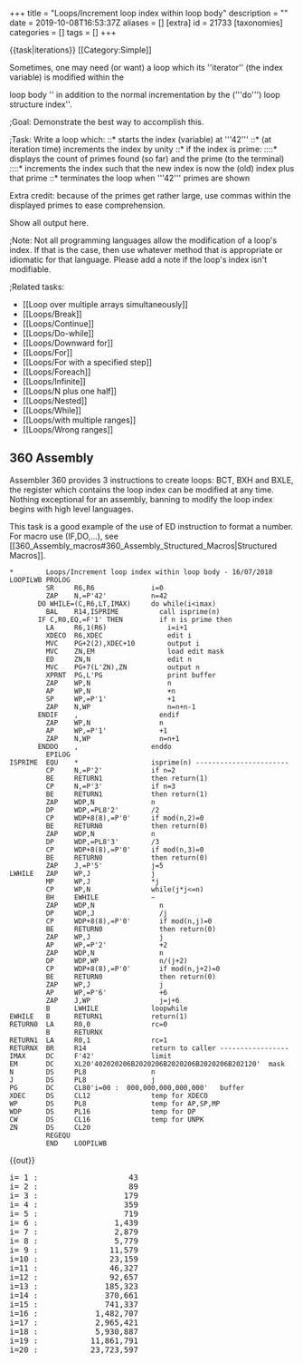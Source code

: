 +++
title = "Loops/Increment loop index within loop body"
description = ""
date = 2019-10-08T16:53:37Z
aliases = []
[extra]
id = 21733
[taxonomies]
categories = []
tags = []
+++

{{task|iterations}}
[[Category:Simple]]

Sometimes, one may need   (or want)   a loop which
its   ''iterator''   (the index
variable)   is modified within the 

loop body   '' in addition to the normal incrementation by the   ('''do''')   loop structure index''.


;Goal:
Demonstrate the best way to accomplish this.


<!-- ··· with a nod to Douglas Adams  (42 being the ultimate answer to THE question). !-->

;Task:
Write a loop which:
::*   starts the index (variable) at   '''42'''
::*   (at iteration time)   increments the index by unity
::*   if the index is prime:
::::*   displays the count of primes found (so far) and the prime   (to the terminal)
::::*   increments the index such that the new index is now the (old) index plus that prime
::*   terminates the loop when   '''42'''   primes are shown


Extra credit:   because of the primes get rather large, use commas
within the displayed primes to ease comprehension.


Show all output here.


;Note:
Not all programming languages allow the modification of a
loop's index.   If that is the case, then use whatever method that
is appropriate or idiomatic for that language.   Please add a note
if the loop's index isn't modifiable.


;Related tasks:
*   [[Loop over multiple arrays simultaneously]]
*   [[Loops/Break]]
*   [[Loops/Continue]]
*   [[Loops/Do-while]]
*   [[Loops/Downward for]]
*   [[Loops/For]]
*   [[Loops/For with a specified step]]
*   [[Loops/Foreach]]
*   [[Loops/Infinite]]
*   [[Loops/N plus one half]]
*   [[Loops/Nested]]
*   [[Loops/While]]
*   [[Loops/with multiple ranges]]
*   [[Loops/Wrong ranges]]





## 360 Assembly

Assembler 360 provides 3 instructions to create loops: BCT, BXH and BXLE, the register which contains the loop index can be modified at any time. Nothing exceptional for an assembly, banning to modify the loop index begins with high level languages.

This task is a good example of the use of ED instruction to format a number. 
For macro use (IF,DO,...), see [[360_Assembly_macros#360_Assembly_Structured_Macros|Structured Macros]].

```360asm
*        Loops/Increment loop index within loop body - 16/07/2018
LOOPILWB PROLOG
         SR     R6,R6              i=0
         ZAP    N,=P'42'           n=42
       DO WHILE=(C,R6,LT,IMAX)     do while(i<imax)
         BAL    R14,ISPRIME          call isprime(n)
       IF C,R0,EQ,=F'1' THEN         if n is prime then
         LA     R6,1(R6)               i=i+1
         XDECO  R6,XDEC                edit i
         MVC    PG+2(2),XDEC+10        output i
         MVC    ZN,EM                  load edit mask
         ED     ZN,N                   edit n
         MVC    PG+7(L'ZN),ZN          output n
         XPRNT  PG,L'PG                print buffer
         ZAP    WP,N                   n
         AP     WP,N                   +n
         SP     WP,=P'1'               +1
         ZAP    N,WP                   n=n+n-1
       ENDIF    ,                    endif                  
         ZAP    WP,N                 n
         AP     WP,=P'1'             +1
         ZAP    N,WP                 n=n+1
       ENDDO    ,                  enddo
         EPILOG
ISPRIME  EQU    *                  isprime(n) -----------------------
         CP     N,=P'2'            if n=2
         BE     RETURN1            then return(1)
         CP     N,=P'3'            if n=3
         BE     RETURN1            then return(1)
         ZAP    WDP,N              n
         DP     WDP,=PL8'2'        /2
         CP     WDP+8(8),=P'0'     if mod(n,2)=0
         BE     RETURN0            then return(0)
         ZAP    WDP,N              n
         DP     WDP,=PL8'3'        /3
         CP     WDP+8(8),=P'0'     if mod(n,3)=0
         BE     RETURN0            then return(0)
         ZAP    J,=P'5'            j=5
LWHILE   ZAP    WP,J               j
         MP     WP,J               *j
         CP     WP,N               while(j*j<=n)
         BH     EWHILE             ~
         ZAP    WDP,N                n
         DP     WDP,J                /j
         CP     WDP+8(8),=P'0'       if mod(n,j)=0
         BE     RETURN0              then return(0)
         ZAP    WP,J                 j
         AP     WP,=P'2'             +2
         ZAP    WDP,N                n
         DP     WDP,WP               n/(j+2)
         CP     WDP+8(8),=P'0'       if mod(n,j+2)=0
         BE     RETURN0              then return(0)
         ZAP    WP,J                 j
         AP     WP,=P'6'             +6
         ZAP    J,WP                 j=j+6
         B      LWHILE             loopwhile
EWHILE   B      RETURN1            return(1)
RETURN0  LA     R0,0               rc=0
         B      RETURNX
RETURN1  LA     R0,1               rc=1
RETURNX  BR     R14                return to caller -----------------
IMAX     DC     F'42'              limit
EM       DC     XL20'402020206B2020206B2020206B2020206B202120'  mask
N        DS     PL8                n
J        DS     PL8                j
PG       DC     CL80'i=00 :  000,000,000,000,000'   buffer
XDEC     DS     CL12               temp for XDECO
WP       DS     PL8                temp for AP,SP,MP
WDP      DS     PL16               temp for DP
CW       DS     CL16               temp for UNPK
ZN       DS     CL20
         REGEQU
         END    LOOPILWB
```

{{out}}
<pre style="height:40ex">
i= 1 :                   43
i= 2 :                   89
i= 3 :                  179
i= 4 :                  359
i= 5 :                  719
i= 6 :                1,439
i= 7 :                2,879
i= 8 :                5,779
i= 9 :               11,579
i=10 :               23,159
i=11 :               46,327
i=12 :               92,657
i=13 :              185,323
i=14 :              370,661
i=15 :              741,337
i=16 :            1,482,707
i=17 :            2,965,421
i=18 :            5,930,887
i=19 :           11,861,791
i=20 :           23,723,597
i=21 :           47,447,201
i=22 :           94,894,427
i=23 :          189,788,857
i=24 :          379,577,741
i=25 :          759,155,483
i=26 :        1,518,310,967
i=27 :        3,036,621,941
i=28 :        6,073,243,889
i=29 :       12,146,487,779
i=30 :       24,292,975,649
i=31 :       48,585,951,311
i=32 :       97,171,902,629
i=33 :      194,343,805,267
i=34 :      388,687,610,539
i=35 :      777,375,221,081
i=36 :    1,554,750,442,183
i=37 :    3,109,500,884,389
i=38 :    6,219,001,768,781
i=39 :   12,438,003,537,571
i=40 :   24,876,007,075,181
i=41 :   49,752,014,150,467
i=42 :   99,504,028,301,131

```



## ALGOL 68

In Algol 68, the FOR loop counter cannot be modified in the loop. This uses a WHILE loop testing at the top but is otherwise largely a translation of the Kotlin entry.

```algol68
BEGIN
    # returns TRUE if n is prime, FALSE otherwise #
    PROC is prime = ( LONG INT n )BOOL:
         IF   n MOD 2 = 0 THEN n = 2
         ELIF n MOD 3 = 0 THEN n = 3
         ELSE
            LONG INT d := 5;
            BOOL result := TRUE;
            WHILE IF   d * d > n   THEN FALSE
                  ELIF n MOD d = 0 THEN result := FALSE
                  ELIF d +:= 2;
                       n MOD d = 0 THEN result := FALSE
                  ELSE d +:= 4; TRUE
                  FI
            DO SKIP OD;
            result
         FI # is prime # ;

    LONG INT i := 42;
    LONG INT n := 0;
    WHILE n < 42 DO
        IF is prime( i ) THEN
            n +:= 1;
            print( ( "n = "
                   , whole( n,  -2 )
                   , "  "
                   , whole( i, -19 )
                   , newline
                   )
                 );
            i +:= i - 1
        FI;
        i +:= 1
    OD
END
```

{{out}}

```txt

n =  1                   43
n =  2                   89
n =  3                  179
n =  4                  359
n =  5                  719
n =  6                 1439
n =  7                 2879
n =  8                 5779
n =  9                11579
n = 10                23159
n = 11                46327
n = 12                92657
n = 13               185323
n = 14               370661
n = 15               741337
n = 16              1482707
n = 17              2965421
n = 18              5930887
n = 19             11861791
n = 20             23723597
n = 21             47447201
n = 22             94894427
n = 23            189788857
n = 24            379577741
n = 25            759155483
n = 26           1518310967
n = 27           3036621941
n = 28           6073243889
n = 29          12146487779
n = 30          24292975649
n = 31          48585951311
n = 32          97171902629
n = 33         194343805267
n = 34         388687610539
n = 35         777375221081
n = 36        1554750442183
n = 37        3109500884389
n = 38        6219001768781
n = 39       12438003537571
n = 40       24876007075181
n = 41       49752014150467
n = 42       99504028301131

```



## ARM Assembly

{{works with|as|Raspberry Pi}}

```ARM Assembly

/* ARM assembly Raspberry PI  */
/*  program loopinc96.s   */
 
/************************************/
/* Constantes                       */
/************************************/
.equ STDOUT, 1     @ Linux output console
.equ EXIT,   1     @ Linux syscall
.equ WRITE,  4     @ Linux syscall

/*********************************/
/* Initialized data              */
/*********************************/
.data
szMessMultOver:     .asciz "Multiplication 64 : Dépassement de capacité.\n"
sMessResult:        .ascii "Index  : "
sMessIndex:         .fill 11, 1, ' '            @ size => 11
                    .ascii "Value  : "
sMessValeur:        .fill 21, 1, ' '            @ size => 21
szCarriageReturn:   .asciz "\n"

/*********************************/
/* UnInitialized data            */
/*********************************/
.bss  
/*********************************/
/*  code section                 */
/*********************************/
.text
.global main 
main:                                              @ entry of program 
    mov r7,#0                                      @ counter
    mov r5,#42                                     @ start index low bits
    mov r6,#0                                      @ start index high bits
1:                                                 @ begin loop
    mov r0,r5
    mov r1,r6
    bl isPrime                                     @ prime ?
    bcs 100f                                       @ error overflow ?
    cmp r0,#1                                      @ is prime ?
    beq 2f                                         @ yes
    adds r5,#1                                     @ no -> increment index
    addcs r6,#1
    b 1b                                           @ and loop
2:                                                 @ display index and prime
    add r7,#1                                      @ increment counter
    mov r0,r7
    ldr r1,iAdrsMessIndex                          @ conversion index
    bl conversion10
    mov r0,r5
    mov r1,r6                                      @ conversion value
    ldr r2,iAdrsMessValeur
    bl conversionRegDoubleU                        @ conversion double -> ascii
    ldr r0,iAdrsMessResult
    bl affichageMess  
    
    adds r5,r5
    add r6,r6
    addcs r6,#1
    cmp r7,#42                                     @ end ?
    blt 1b                                         @ no loop

100:                                               @ standard end of the program 
    mov r0, #0                                     @ return code
    mov r7, #EXIT                                  @ request to exit program
    svc #0                                         @ perform the system call
 
iAdrsMessIndex:           .int sMessIndex
iAdrsMessValeur:          .int sMessValeur
iAdrszCarriageReturn:     .int szCarriageReturn
iAdrsMessResult:          .int sMessResult


/******************************************************************/
/*     display text with size calculation                         */ 
/******************************************************************/
/* r0 contains the address of the message */
affichageMess:
    push {r0,r1,r2,r7,lr}                          @ save  registres
    mov r2,#0                                      @ counter length 
1:                                                 @ loop length calculation 
    ldrb r1,[r0,r2]                                @ read octet start position + index 
    cmp r1,#0                                      @ if 0 its over 
    addne r2,r2,#1                                 @ else add 1 in the length 
    bne 1b                                         @ and loop 
                                                   @ so here r2 contains the length of the message 
    mov r1,r0                                      @ address message in r1 
    mov r0,#STDOUT                                 @ code to write to the standard output Linux 
    mov r7, #WRITE                                 @ code call system "write" 
    svc #0                                         @ call systeme 
    pop {r0,r1,r2,r7,lr}                           @ restaur des  2 registres */ 
    bx lr                                          @ return  
/******************************************************************/
/*     Converting a register to a decimal unsigned                */ 
/******************************************************************/
/* r0 contains value and r1 address area   */
/* r0 return size of result (no zero final in area) */
/* area size => 11 bytes          */
.equ LGZONECAL,   10
conversion10:
    push {r1-r4,lr}                                   @ save registers 
    mov r3,r1
    mov r2,#LGZONECAL
1:                                                    @ start loop
    bl divisionpar10U                                 @ unsigned  r0 <- dividende. quotient ->r0 reste -> r1
    add r1,#48                                        @ digit
    strb r1,[r3,r2]                                   @ store digit on area
    cmp r0,#0                                         @ stop if quotient = 0 
    subne r2,#1                                       @ else previous position
    bne 1b                                            @ and loop
                                                      @ and move digit from left of area
    mov r4,#0
2:
    ldrb r1,[r3,r2]
    strb r1,[r3,r4]
    add r2,#1
    add r4,#1
    cmp r2,#LGZONECAL
    ble 2b
                                                      @ and move spaces in end on area
    mov r0,r4                                         @ result length 
    mov r1,#' '                                       @ space
3:
    strb r1,[r3,r4]                                   @ store space in area
    add r4,#1                                         @ next position
    cmp r4,#LGZONECAL
    ble 3b                                            @ loop if r4 <= area size
 
100:
    pop {r1-r4,lr}                                    @ restaur registres 
    bx lr                                             @return
 
/***************************************************/
/*   division par 10   unsigned                    */
/***************************************************/
/* r0 dividende   */
/* r0 quotient   */	
/* r1 remainder  */
divisionpar10U:
    push {r2,r3,r4, lr}
    mov r4,r0                                          @ save value
    //mov r3,#0xCCCD                                   @ r3 <- magic_number lower  raspberry 3
    //movt r3,#0xCCCC                                  @ r3 <- magic_number higter raspberry 3
    ldr r3,iMagicNumber                                @ r3 <- magic_number    raspberry 1 2
    umull r1, r2, r3, r0                               @ r1<- Lower32Bits(r1*r0) r2<- Upper32Bits(r1*r0) 
    mov r0, r2, LSR #3                                 @ r2 <- r2 >> shift 3
    add r2,r0,r0, lsl #2                               @ r2 <- r0 * 5 
    sub r1,r4,r2, lsl #1                               @ r1 <- r4 - (r2 * 2)  = r4 - (r0 * 10)
    pop {r2,r3,r4,lr}
    bx lr                                              @ leave function 
iMagicNumber:  	.int 0xCCCCCCCD
/***************************************************/
/*   number is prime ?              */
/***************************************************/
/* r0 contains low bytes of double */
/* r1 contains high bytes of double */
/* r0 returns 1 if prime else 0  */
@2147483647
@4294967297
@131071
isPrime:
    push {r1-r5,lr}                      @ save registers
    mov r4,r0                            @ save double
    mov r5,r1  
    subs r2,r0,#1                        @ exposant n - 1
    sbcs r3,r1,#0

    mov r0,#2                            @ base  2
    mov r1,#0
    bl moduloPuR96                       @ compute modulo
    bcs 100f                             @ overflow error
    cmp r0,#1                            @ modulo <> 1 -> no prime
    bne 90f 

    mov r0,#3                            @ base 3
    mov r1,#0
    bl moduloPuR96
    bcs 100f                             @ overflow error
    cmp r0,#1
    bne 90f
 
    mov r0,#5                            @ base 5
    mov r1,#0
    bl moduloPuR96
    bcs 100f                             @ overflow error
    cmp r0,#1
    bne 90f

    mov r0,#7                            @ base 7
    mov r1,#0
    bl moduloPuR96
    bcs 100f                             @ overflow error
    cmp r0,#1
    bne 90f

    mov r0,#11                           @ base 11
    mov r1,#0
    bl moduloPuR96
    bcs 100f                             @ overflow error
    cmp r0,#1
    bne 90f

    mov r0,#13                           @ base 13
    mov r1,#0
    bl moduloPuR96
    bcs 100f                             @ overflow error
    cmp r0,#1
    bne 90f

    mov r0,#17                           @ base 17
    mov r1,#0
    bl moduloPuR96
    bcs 100f                             @ overflow error
    cmp r0,#1
    bne 90f
    mov r0,#1                            @ is prime
    msr     cpsr_f, #0                   @ no error overflow zero -> flags
    b 100f
90:
    mov r0,#0                            @ no prime
    msr     cpsr_f, #0                   @ no error overflow zero -> flags
100:                                     @ fin standard de la fonction 
    pop {r1-r5,lr}                       @ restaur registers
    bx lr                                @ return 


/********************************************************/
/*   compute  b pow e modulo m  */
/*                                             */
/********************************************************/
/* r0 base double low bits */
/* r1 base double high bits */
/* r2 exposant low bitss  */
/* r3 exposant high bits */
/* r4 modulo low bits */
/* r5 modulo high bits */
/* r0 returns result low bits */
/* r1 returns result high bits */
/* if overflow , flag carry is set else is clear */
moduloPuR96:
    push {r2-r12,lr}                       @ save registers  
    cmp r0,#0                              @ control low byte <> zero 
    bne 1f
    cmp r1,#0                              @ control high bytes <> zero
    beq 100f
1:
    mov r9,r4                              @ modulo PB
    mov r10,r5                             @ modulo PH
    mov r5,r2                              @ exposant **
    mov r6,r3                              @ exposant
    mov r7,r0                              @ base PB
    mov r8,r1                              @ base PH
    mov r2,#0
    mov r3,r9
    mov r4,r10
    mov r11,#1                             @ result PB
    mov r12,#0                             @ result PH
/* r0 contient partie basse dividende */
/* r1 contient partie moyenne dividende */
/* r2 contient partie haute du diviseur */
/* r3 contient partie basse diviseur  */
/* r4 contient partie haute diviseur  */
/* r0 retourne partie basse du quotient */
/* r1 retourne partie moyenne du quotient */
/* r2 retourne partie haute du quotient */
/* r3 retourne partie basse du reste */
/* r4 retourne partie haute du reste */
    bl divisionReg96DU
    mov r7,r3                               @ base <- remainder
    mov r8,r4
2:
    tst r5,#1                               @ test du bit 0
    beq 3f
    mov r0,r7
    mov r1,r8
    mov r2,r11
    mov r3,r12
    bl multiplicationR96U
    bcs 100f                                @ error overflow
    mov r3,r9
    mov r4,r10
    bl divisionReg96DU
    mov r11,r3                              @ result <- remainder
    mov r12,r4
3:
    mov r0,r7
    mov r1,r8
    mov r2,r7
    mov r3,r8
    bl multiplicationR96U
    bcs 100f                                @ error overflow
    mov r3,r9
    mov r4,r10
    bl divisionReg96DU
    mov r7,r3                               @ base <- remainder
    mov r8,r4

    lsr r5,#1   
    lsrs r6,#1
    orrcs r5,#0x80000000
    cmp r5,#0
    bne 2b
    cmp r6,#0
    bne 2b
    mov r0,r11
    mov r1,r12
    msr     cpsr_f, #0                       @ no error overflow zero -> flags
100:                                         @ end function
   	pop {r2-r12,lr}                          @ restaur registers
    bx lr                                    @ return
/***************************************************/
/*   multiplication 2 registers (64 bits) unsigned */
/*   result in 3 registers 96 bits                 */
/***************************************************/
/* r0 low bits number 1    */
/* r1 high bits number 1    */
/* r2 low bits number 2    */
/* r3 high bits number 2    */
/* r0 returns low bits résult   */
/* r1 returns median bits résult */
/* r2 returns high bits résult  */
/* if overflow , flag carry is set else is clear */
multiplicationR96U:
    push {r3-r8,lr}           @ save registers
    umull r5,r6,r0,r2         @ mult low bits
    umull r4,r8,r0,r3         @ mult low bits 1 high bits 2
    mov r0,r5                 @ result low bits ok
    adds r4,r6                @ add results
    addcs  r8,#1              @ carry
    umull r6,r7,r1,r2         @ mult high bits 1 low bits 2
    adds r4,r6                @ add results
    addcs  r8,#1              @ carry 
    adds r8,r7                @ add results
    bcs 99f                   @ overflow ?
    umull r6,r7,r1,r3         @ mult high bits 1 high bits 2
    cmp r7,#0                 @ error overflow ?
    bne 99f   
    adds r8,r6                @ add results
    bcs 99f                   @ error overflow
    mov r1,r4                 @ return median bytes
    mov r2,r8                 @ return high bytes
    msr cpsr_f, #0            @ no error overflow zero -> flags
    b 100f
99:                           @ display message overflow
	ldr r0,iAdrszMessMultOver @
	bl affichageMess
    mov r0,#0
    mov r1,#0 
    msr cpsr_f, #1<<29        @ maj flag carry à 1  et tous les autres à 0
100:                          @ end function  
   	pop {r3-r8,lr}            @ restaur registers
    bx lr                     @ return 
iAdrszMessMultOver:         .int szMessMultOver
/***************************************************/
/*   division number (3 registers) 92 bits by number (2 registers) 64 bits */
/*           unsigned                            */
/***************************************************/
/* r0 low bits dividende */
/* r1 median bits dividende */
/* r2 high bits dividende */
/* r3 low bits divisor  */
/* r4 high bits divis0r  */
/* r0 returns low bits quotient */
/* r1 returns median bits quotient */
/* r2 returns high bits quotien */
/* r3 returns low bits remainder */
/* r4 returns high bits remainder */
/* remainder do not is 3 registers */
divisionReg96DU:
    push {r5-r10,lr}    @ save registers
    mov r7,r3           @ low bits divisor
    mov r8,r4           @ high bits divisor
    mov r4,r0           @ low bits dividende -> low bits quotient
    mov r5,r1           @ median bits dividende  -> median bits quotient
    mov r6,r2           @ high bits dividende -> high bits quotient

                        @ 
    mov r0,#0           @ low bits remainder
    mov r1,#0           @ median bits remainder
    mov r2,#0           @ high bits remainder (not useful)
    mov r9,#96          @ counter loop (32 bits * 3)
    mov r10,#0          @ last bit
1:
    lsl   r2,#1         @ shift left high bits remainder
    lsls  r1,#1         @ shift left median bits remainder
    orrcs r2,#1         @ left bit median -> right bit high
    lsls r0,#1          @ shift left low bits remainder
    orrcs r1,#1         @ left bit low -> right bit median
    lsls r6,#1          @ shift left high bits quotient
    orrcs r0,#1         @ left bit high -> right bit low remainder
    lsls r5,#1          @ shift left median bits quotient
    orrcs r6,#1         @ left bit median -> right bit high
    lsls r4,#1          @ shift left low bits quotient
    orrcs r5,#1         @ left bit low -> right bit median
    orr r4,r10          @ last bit -> bit 0 quotient
    mov r10,#0          @ raz du bit
                        @ compare  remainder and divisor
    cmp r2,#0           @ high bit remainder
    bne 2f
    cmp r1,r8           @ compare median bits 
    blo 3f              @ lower
    bhi 2f              @ highter
    cmp r0,r7           @ equal -> compare low bits
    blo 3f              @ lower
2:                      @ remainder > divisor
    subs r0,r7          @ sub divisor of remainder
    sbcs r1,r8
    mov r10,#0          @ reuse ponctuelle  r10
    sbc r2,r2,r10       @ carry 
    mov r10,#1          @ last bit à 1
3:
    subs r9,#1          @ increment counter loop
    bgt 1b              @ and loop
    lsl r6,#1           @ shift left high bits quotient
    lsls r5,#1          @ shift left median bits quotient
    orrcs r6,#1         @ left bit median -> right bit high
    lsls r4,#1          @ shift left low bits quotient
    orrcs r5,#1         @ left bit low -> right bit median
    orr r4,r10          @ last bit -> bit 0 quotient
    mov r3,r0           @ low bits remainder
    mov r0,r4           @ low bits quotient
    mov r4,r1           @ high bits remainder
    mov r1,r5           @ median bits quotient
    //mov r5,r2
    mov r2,r6           @ high bits quotient

100:                    @ end function  
   	pop {r5-r10,lr}     @ restaur registers
    bx lr               @ return 

/***************************************************/
/*   Conversion double integer 64bits in ascii     */
/***************************************************/
/* r0 contains low bits     */
/* r1 contains high bits    */
/* r2 contains address area */
conversionRegDoubleU:
    push {r0-r5,lr}         @ save registers
    mov r5,r2
    mov r4,#19              @ start location
    mov r2,#10              @ conversion decimale 
1:                          @ begin loop 
    bl divisionReg64U       @ division by 10
    add r3,#48              @ -> digit ascii
    strb r3,[r5,r4]         @ store digit in area index r4
    sub r4,r4,#1            @ decrement index
    cmp r0,#0               @ low bits quotient = zero ?
    bne 1b	                @ no -> loop
    cmp r1,#0               @ high bits quotient = zero ? 
    bne 1b                  @ no -> loop
                            @ spaces -> begin area 
    mov r3,#' '             @ space
2:
    strb r3,[r5,r4]         @ store space in area 
    subs r4,r4,#1           @ decrement index
    bge 2b                  @ and loop if > zéro 

100:                        @ end fonction  
   	pop {r0-r5,lr}          @ restaur registers
    bx lr                   @ return
/***************************************************/
/*   division number 64 bits / number 32 bits      */
/***************************************************/
/* r0 contains low bits dividende  */
/* r1 contains high bits dividente */
/* r2 contains divisor             */
/* r0 returns low bits quotient    */
/* r1 returns high bits quotient   */
/* r3 returns remainder            */
divisionReg64U:
    push {r4,r5,lr}    @ save registers
    mov r5,#0          @ raz remainder R
    mov r3,#64         @ loop counter
    mov r4,#0          @ last bit
1:
    lsl r5,#1          @ shift left remainder one bit
    lsls r1,#1         @ shift left high bits quotient one bit
    orrcs r5,#1        @ and bit -> remainder
    lsls r0,#1         @ shift left low bits quotient one bit
    orrcs r1,#1        @ and left bit -> high bits 
    orr r0,r4          @ last bit  quotient
    mov r4,#0          @ raz last bit
    cmp r5,r2          @ compare remainder divisor
    subhs r5,r2        @ if highter sub divisor of remainder
    movhs r4,#1        @  and 1 -> last bit
3:
    subs r3,#1         @ decrement counter loop
    bgt 1b             @ and loop if not zero
    lsl r1,#1          @ else shift left higt bits quotient
    lsls r0,#1         @ and shift  left low bits  
    orrcs r1,#1
    orr r0,r4          @ last bit quotient
    mov r3,r5
100:                   @ end function
    pop {r4,r5,lr}     @ restaur registers
    bx lr              @ return

```

{{out}}
<Pre>
pi@raspberrypi:~/asm/rosetta/ASS3 $ loopsinc96
Index  : 1          Value  :                   43
Index  : 2          Value  :                   89
Index  : 3          Value  :                  179
Index  : 4          Value  :                  359
Index  : 5          Value  :                  719
Index  : 6          Value  :                 1439
Index  : 7          Value  :                 2879
Index  : 8          Value  :                 5779
Index  : 9          Value  :                11579
Index  : 10         Value  :                23159
Index  : 11         Value  :                46327
Index  : 12         Value  :                92657
Index  : 13         Value  :               185323
Index  : 14         Value  :               370661
Index  : 15         Value  :               741337
Index  : 16         Value  :              1482707
Index  : 17         Value  :              2965421
Index  : 18         Value  :              5930887
Index  : 19         Value  :             11861791
Index  : 20         Value  :             23723597
Index  : 21         Value  :             47447201
Index  : 22         Value  :             94894427
Index  : 23         Value  :            189788857
Index  : 24         Value  :            379577741
Index  : 25         Value  :            759155483
Index  : 26         Value  :           1518310967
Index  : 27         Value  :           3036621941
Index  : 28         Value  :           6073243889
Index  : 29         Value  :          12146487779
Index  : 30         Value  :          24292975649
Index  : 31         Value  :          48585951311
Index  : 32         Value  :          97171902629
Index  : 33         Value  :         194343805267
Index  : 34         Value  :         388687610539
Index  : 35         Value  :         777375221081
Index  : 36         Value  :        1554750442183
Index  : 37         Value  :        3109500884389
Index  : 38         Value  :        6219001768781
Index  : 39         Value  :       12438003537571
Index  : 40         Value  :       24876007075181
Index  : 41         Value  :       49752014150467
Index  : 42         Value  :       99504028301131

```



## Arturo

{{trans|Python}}

```arturo
i 42
n 0

loop n<42 {
    if $(isPrime i) {
        n n+1
        print "n = " + $(padRight $(toString n) 2) + $(padRight $(toString i) 20)
        i 2*i-1
    }
    i i+1
}
```

{{out}}

```txt
n =  1                  43
n =  2                  89
n =  3                 179
n =  4                 359
n =  5                 719
n =  6                1439
n =  7                2879
n =  8                5779
n =  9               11579
n = 10               23159
n = 11               46327
n = 12               92657
n = 13              185323
n = 14              370661
n = 15              741337
n = 16             1482707
n = 17             2965421
n = 18             5930887
n = 19            11861791
n = 20            23723597
n = 21            47447201
n = 22            94894427
n = 23           189788857
n = 24           379577741
n = 25           759155483
n = 26          1518310967
n = 27          3036621941
n = 28          6073243889
n = 29         12146487779
n = 30         24292975649
n = 31         48585951311
n = 32         97171902629
n = 33        194343805267
n = 34        388687610539
n = 35        777375221081
n = 36       1554750442183
n = 37       3109500884389
n = 38       6219001768781
n = 39      12438003537571
n = 40      24876007075181
n = 41      49752014150467
n = 42      99504028301131
```


## C

The following uses a 'for' rather than a 'do/while' loop but otherwise is similar to the Kotlin
entry. 

The 'thousands separator' aspect (using the ' flag in printf and setting the locale appropriately) works fine when compiled with gcc on Ubuntu 14.04 but may not work on some other systems as this is not a standard flag.

```c>#include <stdio.h

#include <locale.h>

#define LIMIT 42

int is_prime(long long n) {
    if (n % 2 == 0) return n == 2;
    if (n % 3 == 0) return n == 3;
    long long d = 5;
    while (d * d <= n) {
        if (n % d == 0) return 0;
        d += 2;
        if (n % d == 0) return 0;
        d += 4;
    }
    return 1;
}

int main() {
    long long i;
    int n;
    setlocale(LC_NUMERIC, "");
    for (i = LIMIT, n = 0; n < LIMIT; i++)
        if (is_prime(i)) {
            n++;
            printf("n = %-2d  %'19lld\n", n, i);
            i += i - 1;
        }
    return 0;
}
```


{{out}}

```txt

Same as Kotlin entry

```


## C++


```cpp

#include "stdafx.h"
#include <iostream>
#include <math.h> 
using namespace std;

bool isPrime(double number)
{    
    for (double i = number - 1; i >= 2; i--) {
        if (fmod(number, i) == 0)
	    return false;
    }
    return true;
}
int main()
{
    double i = 42;
    int n = 0;
    while (n < 42)
    {
        if (isPrime(i))
        {
            n++;
	    cout.width(1); cout << left << "n = " << n;
            //Only for Text Alignment
            if (n < 10)
	    {
	        cout.width(40); cout << right << i << endl;
	    }
	    else
	    {
		cout.width(39); cout << right << i << endl;
	    }
            i += i - 1;
	}
	i++;
    }
    return 0;
}
```



## C#


```csharp

using System;
using System.Globalization;

namespace PrimeNumberLoopcs
{
    class Program
    {
        static bool isPrime(double number)
        {
            for(double i = number - 1; i > 1; i--)
            {
                if (number % i == 0)
                    return false;
            }
            return true;
        }
        static void Main(string[] args)
        {
            NumberFormatInfo nfi = new CultureInfo("en-US", false).NumberFormat;
            nfi.NumberDecimalDigits = 0;
            double i = 42;
            int n = 0;
            while (n < 42)
            {
                if (isPrime(i))
                {
                    n++;
                    Console.WriteLine("n = {0,-20} {1,20}", n, i.ToString("N", nfi));
                    i += i - 1;
                }
                i++;
            }
        }
    }
}
```

{{out}}

```txt

n = 1                                      43
n = 2                                      89
n = 3                                     179
n = 4                                     359
n = 5                                     719
n = 6                                   1,439
n = 7                                   2,879
n = 8                                   5,779
n = 9                                  11,579
n = 10                                 23,159
n = 11                                 46,327
n = 12                                 92,657
n = 13                                185,323
n = 14                                370,661
n = 15                                741,337
n = 16                              1,482,707
n = 17                              2,965,421
n = 18                              5,930,887
n = 19                             11,861,791
n = 20                             23,723,597
n = 21                             47,447,201
n = 22                             94,894,427
n = 23                            189,788,857
n = 24                            379,577,741
n = 25                            759,155,483
n = 26                          1,518,310,967
n = 27                          3,036,621,941
n = 28                          6,073,243,889
n = 29                         12,146,487,779
n = 30                         24,292,975,649
n = 31                         48,585,951,311
n = 32                         97,171,902,629
n = 33                        194,343,805,267
n = 34                        388,687,610,539
n = 35                        777,375,221,081
n = 36                      1,554,750,442,183
n = 37                      3,109,500,884,389
n = 38                      6,219,001,768,781
n = 39                     12,438,003,537,571
n = 40                     24,876,007,075,181
n = 41                     49,752,014,150,467
n = 42                     99,504,028,301,131

```



## Dyalect



```Dyalect
func isPrime(number) {
    if number <= 1 {
        return false
    }
    else if number % 2 == 0 {
        return number == 2
    }

    var i = 3

    while (i * i) < number {
        if number % i == 0 {
            return false
        }
        i += 2
    }

    return true
}

var i = 42
var n = 0

while n < 42 {
    if isPrime(i) {
        n += 1
        print("n = \(n)\t\(i)")
        i += i - 1
    }
    i += 1
}
```


Output:


```txt
n = 1   43
n = 2   89
n = 3   179
n = 4   359
n = 5   719
n = 6   1439
n = 7   2879
n = 8   5779
n = 9   11579
n = 10  23159
n = 11  46327
n = 12  92657
n = 13  185323
n = 14  370661
n = 15  741337
n = 16  1482707
n = 17  2965421
n = 18  5930887
n = 19  11861791
n = 20  23723597
n = 21  47447201
n = 22  94894427
n = 23  189788857
n = 24  379577741
n = 25  759155483
n = 26  1518310967
n = 27  3036621941
n = 28  6073243889
n = 29  12146487779
n = 30  24292975649
n = 31  48585951311
n = 32  97171902629
n = 33  194343805267
n = 34  388687610539
n = 35  777375221081
n = 36  1554750442183
n = 37  3109500884389
n = 38  6219001768781
n = 39  12438003537571
n = 40  24876007075181
n = 41  49752014150467
n = 42  99504028301131
```


=={{header|F_Sharp|F#}}==
This task uses [http://www.rosettacode.org/wiki/Extensible_prime_generator#The_function Extensible Prime Generator (F#)]

```fsharp

// Well I don't do loops. Nigel Galloway: March 17th., 2019. Let me try to explain where the loopy variables are, for the imperatively constrained.  
// cUL allows me to claim the rather trivial extra credit (commas in the numbers)
let cUL=let g=System.Globalization.CultureInfo("en-GB") in (fun (n:uint64)->n.ToString("N0",g))
// fN is primality by trial division
let fN g=pCache|>Seq.map uint64|>Seq.takeWhile(fun n->n*n<g)|>Seq.forall(fun n->g%n>0UL)
// unfold is sort of a loop incremented by 1 in this case
let fG n=Seq.unfold(fun n->Some(n,(n+1UL))) n|>Seq.find(fN)
// unfold is sort of a loop with fG as an internal loop incremented by the exit value of the internal loop in this case.
Seq.unfold(fun n->let n=fG n in Some(n,n+n)) 42UL|>Seq.take 42|>Seq.iteri(fun n g->printfn "%2d -> %s"  (n+1) (cUL g))

```

{{out}}

```txt

 1 -> 43
 2 -> 89
 3 -> 179
 4 -> 359
 5 -> 719
 6 -> 1,439
 7 -> 2,879
 8 -> 5,779
 9 -> 11,579
10 -> 23,159
11 -> 46,327
12 -> 92,657
13 -> 185,323
14 -> 370,661
15 -> 741,337
16 -> 1,482,707
17 -> 2,965,421
18 -> 5,930,887
19 -> 11,861,791
20 -> 23,723,597
21 -> 47,447,201
22 -> 94,894,427
23 -> 189,788,857
24 -> 379,577,741
25 -> 759,155,483
26 -> 1,518,310,967
27 -> 3,036,621,941
28 -> 6,073,243,889
29 -> 12,146,487,779
30 -> 24,292,975,649
31 -> 48,585,951,311
32 -> 97,171,902,629
33 -> 194,343,805,267
34 -> 388,687,610,539
35 -> 777,375,221,081
36 -> 1,554,750,442,183
37 -> 3,109,500,884,389
38 -> 6,219,001,768,781
39 -> 12,438,003,537,571
40 -> 24,876,007,075,181
41 -> 49,752,014,150,467
42 -> 99,504,028,301,131

```



## Factor

Explicit loop indices are non-idiomatic, but Factor is certainly capable of using them. Factor has a for loop near-equivalent, <code><range> [ ] each</code>, but since it doesn't mesh well with mutation, a while loop is used.

###  Using two numbers on the data stack 


```factor
USING: formatting kernel math math.primes
tools.memory.private ;
IN: rosetta-code.loops-inc-body

42
0
[ dup 42 < ] [
    over prime? [
        1 + 2dup swap commas
        "n = %-2d  %19s\n" printf
        [ dup + 1 - ] dip
    ] when
    [ 1 + ] dip
] while
2drop
```


###  Using lexical variables 

Factor provides lexical variables for situations where they improve readability.

```factor
USING: formatting kernel math math.primes
tools.memory.private ;
IN: rosetta-code.loops-inc-body

[let
    42 :> i!
    0  :> n!
    [ n 42 < ] [
        i prime? [
            n 1 + n!
            n i commas "n = %-2d  %19s\n" printf
            i i + 1 - i!
        ] when
        i 1 + i!
    ] while
]
```

{{out}}

```txt

n = 1                    43
n = 2                    89
n = 3                   179
n = 4                   359
n = 5                   719
n = 6                 1,439
n = 7                 2,879
n = 8                 5,779
n = 9                11,579
n = 10               23,159
n = 11               46,327
n = 12               92,657
n = 13              185,323
n = 14              370,661
n = 15              741,337
n = 16            1,482,707
n = 17            2,965,421
n = 18            5,930,887
n = 19           11,861,791
n = 20           23,723,597
n = 21           47,447,201
n = 22           94,894,427
n = 23          189,788,857
n = 24          379,577,741
n = 25          759,155,483
n = 26        1,518,310,967
n = 27        3,036,621,941
n = 28        6,073,243,889
n = 29       12,146,487,779
n = 30       24,292,975,649
n = 31       48,585,951,311
n = 32       97,171,902,629
n = 33      194,343,805,267
n = 34      388,687,610,539
n = 35      777,375,221,081
n = 36    1,554,750,442,183
n = 37    3,109,500,884,389
n = 38    6,219,001,768,781
n = 39   12,438,003,537,571
n = 40   24,876,007,075,181
n = 41   49,752,014,150,467
n = 42   99,504,028,301,131

```



## Fortran

Fortran does not allow to modify the index inside the loop.

```fortran
do i=1,10
  write(*,*) i
  i=i+1
end do
```


```txt

Error - I is currently being used as a DO or implied DO control variable
Compilation failed.

```



### Fortran 95


```fortran
! Loops Increment loop index within loop body - 17/07/2018
      integer*8 n
      imax=42
      i=0; n=42
      Do While(i<imax)
        If (isprime(n)==1) Then
          i=i+1
          Write (*,'(I2,1X,I20)') i,n
          n=n+n-1
        EndIf
        n=n+1
      EndDo
      End

      Function isprime(n)
        integer*8 n,i
        If (n==2 .OR. n==3) Then
          isprime=1
          return
        ElseIf (Mod(n,2)==0 .OR. Mod(n,3)==0) Then
          isprime=0
          return
        Else
          i=5
          Do While(i*i<=n)
            If (Mod(n,i)==0 .OR. Mod(n,i+2)==0) Then
              isprime=0
              return
            EndIf
            i=i+6
          EndDo
          isprime=1
          return
        EndIf
      EndFunction
```

{{out}}
<pre style="height:60ex">
 1                   43
 2                   89
 3                  179
 4                  359
 5                  719
 6                 1439
 7                 2879
 8                 5779
 9                11579
10                23159
11                46327
12                92657
13               185323
14               370661
15               741337
16              1482707
17              2965421
18              5930887
19             11861791
20             23723597
21             47447201
22             94894427
23            189788857
24            379577741
25            759155483
26           1518310967
27           3036621941
28           6073243889
29          12146487779
30          24292975649
31          48585951311
32          97171902629
33         194343805267
34         388687610539
35         777375221081
36        1554750442183
37        3109500884389
38        6219001768781
39       12438003537571
40       24876007075181
41       49752014150467
42       99504028301131

```



### Fortran IV

The limit is set to 25 due to the size of integer in Fortran IV.

```fortran
C LOOPS INCREMENT LOOP INDEX WITHIN LOOP BODY - 17/07/2018
      IMAX=25
      I=0
      N=42
  10  IF(I.GE.IMAX)GOTO 30
        IF(ISPRIME(N).NE.1)GOTO 20
          I=I+1
          WRITE(*,301) I,N
 301      FORMAT(I2,1X,I10)
          N=N+N-1
  20    N=N+1
      GOTO 10
  30  CONTINUE
      END

      FUNCTION ISPRIME(M)
        IF(M.NE.2 .AND. M.NE.3)GOTO 10
          ISPRIME=1
          RETURN
  10    IF(MOD(M,2).NE.0 .AND. MOD(M,3).NE.0)GOTO 20
          ISPRIME=0
          RETURN
  20      I=5
  30      IF(I*I.GT.M)GOTO 50
            IF(MOD(M,I).NE.0 .AND. MOD(M,I+2).NE.0)GOTO 40
              ISPRIME=0
              RETURN
  40        I=I+6
          GOTO 30 
  50      ISPRIME=1
          RETURN
      END
```

{{out}}
<pre style="height:60ex">
 1         43
 2         89
 3        179
 4        359
 5        719
 6       1439
 7       2879
 8       5779
 9      11579
10      23159
11      46327
12      92657
13     185323
14     370661
15     741337
16    1482707
17    2965421
18    5930887
19   11861791
20   23723597
21   47447201
22   94894427
23  189788857
24  379577741
25  759155483

```


## FreeBASIC


```freebasic
' version 18-01-2019
' compile with: fbc -s console

Function isprime(number As ULongInt) As UInteger

    If number Mod 2 = 0 Then Return 0
    If number Mod 3 = 0 Then Return 0
    Dim As UInteger i, max = Sqr(number)

    For i = 5 To max Step 2
        If number Mod i = 0 Then Return 0
    Next

    Return 1

End Function

' ------=< MAIN >=------

Dim As UInteger counter
Dim As ULongInt i

Print : Print
counter = 0
For i = 42 To &HFFFFFFFFFFFFFFFF    ' for next loop, loop maximum = 2^64-1
    If isprime(i) Then
        counter += 1
        Print Using "n =### ##################,"; counter; i
        If counter >= 42 Then Exit for
        i += i -1
    End If
Next

' empty keyboard buffer
While InKey <> "" : Wend
Print : Print "hit any key to end program"
Sleep
End
```

{{out}}
<pre style="height:40ex">n =  1                  43
n =  2                  89
n =  3                 179
n =  4                 359
n =  5                 719
n =  6               1,439
n =  7               2,879
n =  8               5,779
n =  9              11,579
n = 10              23,159
n = 11              46,327
n = 12              92,657
n = 13             185,323
n = 14             370,661
n = 15             741,337
n = 16           1,482,707
n = 17           2,965,421
n = 18           5,930,887
n = 19          11,861,791
n = 20          23,723,597
n = 21          47,447,201
n = 22          94,894,427
n = 23         189,788,857
n = 24         379,577,741
n = 25         759,155,483
n = 26       1,518,310,967
n = 27       3,036,621,941
n = 28       6,073,243,889
n = 29      12,146,487,779
n = 30      24,292,975,649
n = 31      48,585,951,311
n = 32      97,171,902,629
n = 33     194,343,805,267
n = 34     388,687,610,539
n = 35     777,375,221,081
n = 36   1,554,750,442,183
n = 37   3,109,500,884,389
n = 38   6,219,001,768,781
n = 39  12,438,003,537,571
n = 40  24,876,007,075,181
n = 41  49,752,014,150,467
n = 42  99,504,028,301,131
```



## Go

This uses Go's 'for' loop but is otherwise similar to the Kotlin entry.

The 'thousands separator' aspect is dealt with by a couple of external packages (in the 'import' declarations) which can be installed using 'go get'.

```go
package main

import(
    "golang.org/x/text/language"
    "golang.org/x/text/message"
)

func isPrime(n uint64) bool {
    if n % 2 == 0 {
        return n == 2
    }
    if n % 3 == 0 {
        return n == 3
    }
    d := uint64(5)
    for d * d <= n {
        if n % d == 0 {
            return false
        }
        d += 2
        if n % d == 0 {
            return false
        } 
        d += 4
    }
    return true
}

const limit = 42

func main() {
    p := message.NewPrinter(language.English)
    for i, n := uint64(limit), 0; n < limit; i++ {
        if isPrime(i) {
            n++
            p.Printf("n = %-2d  %19d\n", n, i)
            i += i - 1
        }
    }
}
```


{{out}}

```txt

Same as Kotlin entry

```



## J

Fun with j.  The verb tacit_loop implements the computation.

```j

tacit_loop =: _1&(>:@:{`[`]})@:(, (1&p: # _1 2&p.)@:{:)@:]^:(0 ~: (>: #))^:_ x:

```

Now derive it from the python solution.  The monadic verb loop fairly straightforwardly matches the python solution except that loop returns the vector of computed values rather than displays them.

```j

isPrime =: 1&p:
assert 1 1 0 -: isPrime 2 3 4   NB. test and example

loop =: verb define
 i =. x: y
 n =. i. 0
 while. y > # n do.
  if. isPrime i do.
   n =. n , i
   i =. _1 2 p. i
  end.
  i =. i + 1
 end.
 n 
)

```

Store the vector of indexes using its tail as the current index, removing the `n' variable.  In doing so the last item of `i' is not part of the solution, hence change less than to less or equal, and discard the tail value.  Also extract the conversion to extended precision x: .

```J

loop =: verb define@:x:
 i =. y
 while. y >: # i do.
  if. isPrime {: i do.
   i =. (, _1 2 p. {:) i
  end.
  i =. _1 (>:@:{)`[`]} i
 end.
 }: i
)

```


Replace the "if" statement with a computation.  This one works by appending onto the solution vector isPrime copies of the proposed new index.

```J

loop =: verb define@:x:
 i =. y
 while. y >: # i do.
  i =. (, (isPrime # _1 2&p.)@:{:) i
  i =. _1 (>:@:{)`[`]} i
 end.
 }: i
)

```

Names are an issue brought forth in the j forums.  Names have most meaning to the person who wrote them, so there's a bit of J philosophy that says "show the code".  J doesn't enforce "code only", and definitions can encapsulate useful chunks of code.  If the names I've chosen don't work in your experience or language you could replace them with `a' and `b'.

```J

save_if_prime =: , (isPrime # _1 2&p.)@:{:
increment_tail =: _1&(>:@:{`[`]})

loop =: verb define@:x:
 i =. y
 while. y >: # i do.
  i =. save_if_prime i
  i =. increment_tail i
 end.
 }: i
)

```

Why make two assignments when j can increment at save?

```J

loop =: verb define@:x:
 i =. y
 while. y >: # i do.
  i =. increment_tail@:save_if_prime i
 end.
 }: i
)

```

Next replace the while loop with double application of J's generalized power conjunction.

```J

While =: conjunction def 'u^:(0~:v)^:_'

loop =: verb define@:x:
 i =. y
 }: increment_tail@:save_if_prime While(y >: #) i
)

```

By inspection the variable `i' doesn't contribute anything useful whatsoever.  The verb's argument, y, remains.
Finally, implemented as an hook [http://www.jsoftware.com/help/dictionary/dictf.htm verb trains] with 'y' and `i' as left ([) and right (]) arguments the complete definitions for tacit_loop are

```J

isPrime =: 1&p:
save_if_prime =: , (isPrime # _1 2&p.)@:{:
increment_tail =: _1&(>:@:{`[`]})
While =: conjunction def 'u^:(0~:v)^:_'
tacit_loop =: [: }: (increment_tail@:save_if_prime@:]While(>: #) x:)

```

Include the index numbers with demonstration:

```J

   9!:37 ] 0 2048 0 222  NB. output control permit lines of 2^11 columns

   (>:@:i. ,: tacit_loop) 42
 1  2   3   4   5    6    7    8     9    10    11    12     13     14     15      16      17      18       19       20       21       22        23        24        25         26         27         28          29          30          31          32           33           34           35            36            37            38             39             40             41             42
43 89 179 359 719 1439 2879 5779 11579 23159 46327 92657 185323 370661 741337 1482707 2965421 5930887 11861791 23723597 47447201 94894427 189788857 379577741 759155483 1518310967 3036621941 6073243889 12146487779 24292975649 48585951311 97171902629 194343805267 388687610539 777375221081 1554750442183 3109500884389 6219001768781 12438003537571 24876007075181 49752014150467 99504028301131
   
   
   NB. fix the definition.  Here's the code.
   tacit_loop f.
[: }: (_1&(>:@:{`[`]})@:(, (1&p: # _1 2&p.)@:{:)@:]^:(0 ~: (>: #))^:_ x:)
   

```

If the loop must require the output side effect, this save_if_prime definition does the trick.  Without the output hook it is probably more efficient than the copying version because it evaluates the hook 
```txt
(, _1 2&p.@:{:)
```
 only when isPrime is true.

```J

   extra_credit =: ([: }. ,@(',' ,.~ _3 [\ ])&.|.@:":)&>
   show =: [ ([: echo@:deb@:({. , ' ' , {:)@:extra_credit # , {:)
   save_if_prime =: (, _1 2&p.@:{:)@:show^:(isPrime@:{:)
   empty@:tacit_loop 42
1 43
2 89
3 179
4 359
5 719
6 1,439
7 2,879
8 5,779
9 11,579
10 23,159
11 46,327
12 92,657
13 185,323
14 370,661
15 741,337
16 1,482,707
17 2,965,421
18 5,930,887
19 11,861,791
20 23,723,597
21 47,447,201
22 94,894,427
23 189,788,857
24 379,577,741
25 759,155,483
26 1,518,310,967
27 3,036,621,941
28 6,073,243,889
29 12,146,487,779
30 24,292,975,649
31 48,585,951,311
32 97,171,902,629
33 194,343,805,267
34 388,687,610,539
35 777,375,221,081
36 1,554,750,442,183
37 3,109,500,884,389
38 6,219,001,768,781
39 12,438,003,537,571
40 24,876,007,075,181
41 49,752,014,150,467
42 99,504,028,301,131

```



## Java

The following uses a 'for' rather than a 'do/while' loop but otherwise is similar to the Kotlin
entry. 

```java
public class LoopIncrementWithinBody {

    static final int LIMIT = 42;

    static boolean isPrime(long n) {
        if (n % 2 == 0) return n == 2;
        if (n % 3 == 0) return n == 3;
        long d = 5;
        while (d * d <= n) {
            if (n % d == 0) return false;
            d += 2;
            if (n % d == 0) return false;
            d += 4;
        }
        return true;
    }

    public static void main(String[] args) {
        long i;
        int n;
        for (i = LIMIT, n = 0; n < LIMIT; i++)
            if (isPrime(i)) {
                n++;
                System.out.printf("n = %-2d  %,19d\n", n, i);
                i += i - 1;
            }
    }
}
```


{{out}}

```txt

Same as Kotlin entry

```



## Julia

Julia's <code>for</code> loop iterator is an iterator type which cannot be incremented as a simple variable would to change looping. 

```julia
using Primes, Formatting

function doublemyindex(n=42)
    shown = 0
    i = BigInt(n)
    while shown < n
        if isprime(i + 1)
            shown += 1
            println("The index is ", format(shown, commas=true), " and ", 
                                     format(i + 1, commas=true), " is prime.")
            i += i
        end
        i += 1
    end
end

doublemyindex()

```
 {{output}} 
```txt

The index is 1 and 43 is prime.
The index is 2 and 89 is prime.
The index is 3 and 179 is prime.
The index is 4 and 359 is prime.
The index is 5 and 719 is prime.
The index is 6 and 1,439 is prime.
The index is 7 and 2,879 is prime.
The index is 8 and 5,779 is prime.
The index is 9 and 11,579 is prime.
The index is 10 and 23,159 is prime.
The index is 11 and 46,327 is prime.
The index is 12 and 92,657 is prime.
The index is 13 and 185,323 is prime.
The index is 14 and 370,661 is prime.
The index is 15 and 741,337 is prime.
The index is 16 and 1,482,707 is prime.
The index is 17 and 2,965,421 is prime.
The index is 18 and 5,930,887 is prime.
The index is 19 and 11,861,791 is prime.
The index is 20 and 23,723,597 is prime.
The index is 21 and 47,447,201 is prime.
The index is 22 and 94,894,427 is prime.
The index is 23 and 189,788,857 is prime.
The index is 24 and 379,577,741 is prime.
The index is 25 and 759,155,483 is prime.
The index is 26 and 1,518,310,967 is prime.
The index is 27 and 3,036,621,941 is prime.
The index is 28 and 6,073,243,889 is prime.
The index is 29 and 12,146,487,779 is prime.
The index is 30 and 24,292,975,649 is prime.
The index is 31 and 48,585,951,311 is prime.
The index is 32 and 97,171,902,629 is prime.
The index is 33 and 194,343,805,267 is prime.
The index is 34 and 388,687,610,539 is prime.
The index is 35 and 777,375,221,081 is prime.
The index is 36 and 1,554,750,442,183 is prime.
The index is 37 and 3,109,500,884,389 is prime.
The index is 38 and 6,219,001,768,781 is prime.
The index is 39 and 12,438,003,537,571 is prime.
The index is 40 and 24,876,007,075,181 is prime.
The index is 41 and 49,752,014,150,467 is prime.
The index is 42 and 99,504,028,301,131 is prime.

```



## Kotlin

Unlike many other C-family languages (notably Java), Kotlin's 'for' statement doesn't allow either the iteration variable or the step to be modified within the loop body. 

So instead we use a do/while loop here which has no such restrictions.

```scala
// version 1.2.60

fun isPrime(n: Long): Boolean {
    if (n % 2L == 0L) return n == 2L
    if (n % 3L == 0L) return n == 3L
    var d = 5L
    while (d * d <= n) {
        if (n % d == 0L) return false
        d += 2L
        if (n % d == 0L) return false
        d += 4L
    }
    return true
}

fun main(args: Array<String>) {
    var i = 42L
    var n = 0
    do {
        if (isPrime(i)) {
            n++
            System.out.printf("n = %-2d  %,19d\n", n, i)
            i += i - 1
        }
        i++
    }
    while (n < 42)
}
```

{{out}}
<pre style="height:35ex">n = 1                    43
n = 2                    89
n = 3                   179
n = 4                   359
n = 5                   719
n = 6                 1,439
n = 7                 2,879
n = 8                 5,779
n = 9                11,579
n = 10               23,159
n = 11               46,327
n = 12               92,657
n = 13              185,323
n = 14              370,661
n = 15              741,337
n = 16            1,482,707
n = 17            2,965,421
n = 18            5,930,887
n = 19           11,861,791
n = 20           23,723,597
n = 21           47,447,201
n = 22           94,894,427
n = 23          189,788,857
n = 24          379,577,741
n = 25          759,155,483
n = 26        1,518,310,967
n = 27        3,036,621,941
n = 28        6,073,243,889
n = 29       12,146,487,779
n = 30       24,292,975,649
n = 31       48,585,951,311
n = 32       97,171,902,629
n = 33      194,343,805,267
n = 34      388,687,610,539
n = 35      777,375,221,081
n = 36    1,554,750,442,183
n = 37    3,109,500,884,389
n = 38    6,219,001,768,781
n = 39   12,438,003,537,571
n = 40   24,876,007,075,181
n = 41   49,752,014,150,467
n = 42   99,504,028,301,131
```


Although Kotlin is predominantly an object-oriented/procedural language, it does have some features which enable one to program in a functional style. These features include 'tail recursion' which, of course, is commonly used in place of loops in purely functional languages. 

In such cases, the Kotlin compiler optimizes out the recursion, leaving behind a fast and efficient loop based version instead.

The following version uses a tail recursive function rather than a while loop to achieve the same effect:


```scala
// version 1.2.60

fun isPrime(n: Long): Boolean {
    if (n % 2L == 0L) return n == 2L
    if (n % 3L == 0L) return n == 3L
    var d = 5L
    while (d * d <= n) {
        if (n % d == 0L) return false
        d += 2L
        if (n % d == 0L) return false
        d += 4L
    }
    return true
}

tailrec fun loop(index: Long, numPrimes: Int) {
    if (numPrimes == 42) return
    var i = index
    var n = numPrimes 
    if (isPrime(i)) {
        n++
        System.out.printf("n = %-2d  %,19d\n", n, i)
        loop(2 * i - 1, n)
    }
    else loop(++i, n)
}

fun main(args: Array<String>) {    
    loop(42, 0)
}
```
    

{{out}}

```txt

Same as 'while' loop version.

```



## M2000 Interpreter


```M2000 Interpreter

Module CheckIt {
      Function IsPrime (x) {
            if x<=5 OR frac(x) then {
                  if x == 2 OR x == 3 OR x == 5 then =true
                  Break
            }
            if frac(x/2 ) else exit
            if frac(x/3) else exit
            x1=sqrt(x): d=5
            {if frac(x/d ) else exit
                  d += 2: if d>x1 then =true : exit
                  if frac(x/d) else exit
                  d += 4: if d<= x1 else =true: exit
                  loop
             }
      }
      \\ For Next loops or For {} loops can't change iterator variable (variable has a copy of real iterator)
      \\ In those loops we have to use Continue to skip lines and repeat the loop.
      \\ so we have to use Block iterator, using Loop which set a flag current block to repeat itself once.
      def long Limit=42, n
      def currency i
      i=Limit
      {
            if n<limit Else exit
            if isPrime(i)  then n++ : Print format$("n={0::2}: {1:-20}", n, str$(i,"#,###")) : i+=i-1
            i++
            loop 
      }
}
CheckIt

```


{{out}}

```txt

Same as Kotlin entry

```



## Maple

A translation of Kotlin entry

```Maple
i := 42:
count := 0:
while(count < 42) do
	i := i+1:
	if type(i,prime) then
		count := count + 1:
		printf("n=%-2d     %19d\n", count,i):
		i := 2*i -1:
	end if:
end do:
```

{{Out|Output}}

```txt
n=1                       43
n=2                       89
n=3                      179
n=4                      359
n=5                      719
n=6                     1439
n=7                     2879
n=8                     5779
n=9                    11579
n=10                   23159
n=11                   46327
n=12                   92657
n=13                  185323
n=14                  370661
n=15                  741337
n=16                 1482707
n=17                 2965421
n=18                 5930887
n=19                11861791
n=20                23723597
n=21                47447201
n=22                94894427
n=23               189788857
n=24               379577741
n=25               759155483
n=26              1518310967
n=27              3036621941
n=28              6073243889
n=29             12146487779
n=30             24292975649
n=31             48585951311
n=32             97171902629
n=33            194343805267
n=34            388687610539
n=35            777375221081
n=36           1554750442183
n=37           3109500884389
n=38           6219001768781
n=39          12438003537571
n=40          24876007075181
n=41          49752014150467
n=42          99504028301131
```



## Microsoft Small Basic

Small Basic allows to modify the index inside the loop.

```smallbasic
'Loops Increment loop index within loop body - 16/07/2018
imax=42
i=0
n=42
While i<imax
  isprime_n()
  If ret_isprime_n Then
    i=i+1
    format_i()
    format_n()
    TextWindow.WriteLine("i="+ret_format_i+" : "+ret_format_n)
    n=n+n-1
  EndIf
  n=n+1
EndWhile

Sub isprime_n 
  If n=2 Or n=3 Then
    ret_isprime_n="True"
  ElseIf Math.Remainder(n,2)=0 Or Math.Remainder(n,3)=0 Then 
    ret_isprime_n="False"
  Else
    j=5
    While j*j<=n
      If Math.Remainder(n,j)=0 Or Math.Remainder(n,j+2)=0 Then 
        ret_isprime_n="False"
        Goto exitsub
      EndIf
      j=j+6
    EndWhile
    ret_isprime_n="True"
  EndIf
exitsub:
EndSub 'isprime_n

Sub format_i
  ret_format_i=Text.GetSubText("   ",1,3-Text.GetLength(i))+i
EndSub 'format_i

Sub format_n
  nn="" 
  l=-1
  For k=Text.GetLength(n) To 1 Step -1
    l=l+1
    cc=Text.GetSubText(n,k,1)
    If l=3 Then
      cv=","
      l=0
    Else
      cv=""
    EndIf
    nn=Text.Append(cc,Text.Append(cv,nn))
  EndFor
  space="                    "
  nn=Text.GetSubText(space,1,Text.GetLength(space)-Text.GetLength(nn))+nn
  ret_format_n=nn
EndSub 'format_n
```

{{out}}
<pre style="height:60ex">
i= 1 :                   43
i= 2 :                   89
i= 3 :                  179
i= 4 :                  359
i= 5 :                  719
i= 6 :                1,439
i= 7 :                2,879
i= 8 :                5,779
i= 9 :               11,579
i=10 :               23,159
i=11 :               46,327
i=12 :               92,657
i=13 :              185,323
i=14 :              370,661
i=15 :              741,337
i=16 :            1,482,707
i=17 :            2,965,421
i=18 :            5,930,887
i=19 :           11,861,791
i=20 :           23,723,597
i=21 :           47,447,201
i=22 :           94,894,427
i=23 :          189,788,857
i=24 :          379,577,741
i=25 :          759,155,483
i=26 :        1,518,310,967
i=27 :        3,036,621,941
i=28 :        6,073,243,889
i=29 :       12,146,487,779
i=30 :       24,292,975,649
i=31 :       48,585,951,311
i=32 :       97,171,902,629
i=33 :      194,343,805,267
i=34 :      388,687,610,539
i=35 :      777,375,221,081
i=36 :    1,554,750,442,183
i=37 :    3,109,500,884,389
i=38 :    6,219,001,768,781
i=39 :   12,438,003,537,571
i=40 :   24,876,007,075,181
i=41 :   49,752,014,150,467
i=42 :   99,504,028,301,131

```



## NewLISP


```newlisp

#! /usr/local/bin/newlisp

(define (prime? n)
 (and 
   (set 'lst (factor n))
   (= (length lst) 1)))

(define (thousands_separator i)
    (setq i (string i))
    (setq len (length i))
    (setq i (reverse (explode i)))
    (setq o "")
    (setq count3 0)
    (dolist (x i)
        (setq o (string o x))
        (inc count3)
        (if (and (= 3 count3) (< (+ $idx 1) len))
            (begin
            (setq o (string o "_"))
            (setq count3 0))))
            
    (reverse o))


;- - - Main begins here
(setq i 42)
(setq n 0)
(while (< n 42)
    (if (prime? i)
        (begin
            (inc n)
            (println (string "n = " n " -> " (thousands_separator i)))
            (setq i (+ i i -1))))
    (inc i)        
)

(exit)

```



```txt

n = 1 -> 43
n = 2 -> 89
n = 3 -> 179
n = 4 -> 359
n = 5 -> 719
n = 6 -> 1_439
n = 7 -> 2_879
n = 8 -> 5_779
n = 9 -> 11_579
n = 10 -> 23_159
n = 11 -> 46_327
n = 12 -> 92_657
n = 13 -> 185_323
n = 14 -> 370_661
n = 15 -> 741_337
n = 16 -> 1_482_707
n = 17 -> 2_965_421
n = 18 -> 5_930_887
n = 19 -> 11_861_791
n = 20 -> 23_723_597
n = 21 -> 47_447_201
n = 22 -> 94_894_427
n = 23 -> 189_788_857
n = 24 -> 379_577_741
n = 25 -> 759_155_483
n = 26 -> 1_518_310_967
n = 27 -> 3_036_621_941
n = 28 -> 6_073_243_889
n = 29 -> 12_146_487_779
n = 30 -> 24_292_975_649
n = 31 -> 48_585_951_311
n = 32 -> 97_171_902_629
n = 33 -> 194_343_805_267
n = 34 -> 388_687_610_539
n = 35 -> 777_375_221_081
n = 36 -> 1_554_750_442_183
n = 37 -> 3_109_500_884_389
n = 38 -> 6_219_001_768_781
n = 39 -> 12_438_003_537_571
n = 40 -> 24_876_007_075_181
n = 41 -> 49_752_014_150_467
n = 42 -> 99_504_028_301_131


```



## Perl

Messing with the loop iterator value doesn't go well in Perl, so use the <tt>while</tt> loop alternative. The <code>ntheory</code> module is used to test for primes.
{{trans|Kotlin}}
{{libheader|ntheory}}

```perl
use ntheory qw(is_prime);

$i = 42;
while ($n < 42) {
    if (is_prime($i)) {
        $n++;
        printf "%2d %21s\n", $n, commatize($i);
        $i += $i - 1;
    }
    $i++;
}

sub commatize {
    (my $s = reverse shift) =~ s/(.{3})/$1,/g;
    $s =~ s/,$//;
    $s = reverse $s;
}
```

{{out}}
<pre  style="height:30ex"> 1                    43
 2                    89
 3                   179
 4                   359
 5                   719
 6                 1,439
 7                 2,879
 8                 5,779
 9                11,579
10                23,159
11                46,327
12                92,657
13               185,323
14               370,661
15               741,337
16             1,482,707
17             2,965,421
18             5,930,887
19            11,861,791
20            23,723,597
21            47,447,201
22            94,894,427
23           189,788,857
24           379,577,741
25           759,155,483
26         1,518,310,967
27         3,036,621,941
28         6,073,243,889
29        12,146,487,779
30        24,292,975,649
31        48,585,951,311
32        97,171,902,629
33       194,343,805,267
34       388,687,610,539
35       777,375,221,081
36     1,554,750,442,183
37     3,109,500,884,389
38     6,219,001,768,781
39    12,438,003,537,571
40    24,876,007,075,181
41    49,752,014,150,467
42    99,504,028,301,131
```



## Perl 6

Hmm.
<blockquote>Demonstrate the best way to accomplish this. </blockquote>
The ''best'' way is probably to not use an explicit loop. Just calculate the sequence directly.


```perl6
# the actual sequence logic
my @seq = grep *.is-prime, (42, { .is-prime ?? $_+<1 !! $_+1 } … *);

# display code
say (1+$_).fmt("%-4s"), @seq[$_].flip.comb(3).join(',').flip.fmt("%20s") for ^42;
```

{{out}}

```txt
1                     43
2                     89
3                    179
4                    359
5                    719
6                  1,439
7                  2,879
8                  5,779
9                 11,579
10                23,159
11                46,327
12                92,657
13               185,323
14               370,661
15               741,337
16             1,482,707
17             2,965,421
18             5,930,887
19            11,861,791
20            23,723,597
21            47,447,201
22            94,894,427
23           189,788,857
24           379,577,741
25           759,155,483
26         1,518,310,967
27         3,036,621,941
28         6,073,243,889
29        12,146,487,779
30        24,292,975,649
31        48,585,951,311
32        97,171,902,629
33       194,343,805,267
34       388,687,610,539
35       777,375,221,081
36     1,554,750,442,183
37     3,109,500,884,389
38     6,219,001,768,781
39    12,438,003,537,571
40    24,876,007,075,181
41    49,752,014,150,467
42    99,504,028,301,131
```



## Phix

Phix does not allow for loop variables to be modified, so we must use a while loop and manual increment for this sort of thing. There is not, as yet, an is_prime() builtin. We can use prime_factors() returns {}, though it is probably a little bit slower as it builds the full list rather than yielding false asap - but at least we don't have to define an is_prime() function.

```Phix
atom i=42, n=1
while n<=42 do
    if prime_factors(i)={} then
        printf(1,"n = %-2d  %,19d\n", {n, i})
        n += 1
        i += i-1
    end if
    i += 1
end while
```

{{out}}

```txt

n = 1                    43
n = 2                    89
n = 3                   179
n = 4                   359
n = 5                   719
n = 6                 1,439
n = 7                 2,879
n = 8                 5,779
n = 9                11,579
n = 10               23,159
n = 11               46,327
n = 12               92,657
n = 13              185,323
n = 14              370,661
n = 15              741,337
n = 16            1,482,707
n = 17            2,965,421
n = 18            5,930,887
n = 19           11,861,791
n = 20           23,723,597
n = 21           47,447,201
n = 22           94,894,427
n = 23          189,788,857
n = 24          379,577,741
n = 25          759,155,483
n = 26        1,518,310,967
n = 27        3,036,621,941
n = 28        6,073,243,889
n = 29       12,146,487,779
n = 30       24,292,975,649
n = 31       48,585,951,311
n = 32       97,171,902,629
n = 33      194,343,805,267
n = 34      388,687,610,539
n = 35      777,375,221,081
n = 36    1,554,750,442,183
n = 37    3,109,500,884,389
n = 38    6,219,001,768,781
n = 39   12,438,003,537,571
n = 40   24,876,007,075,181
n = 41   49,752,014,150,467
n = 42   99,504,028,301,131

```



## Python


```Python
def isPrime(n):
    for x in 2, 3:
        if not n % x:
            return n == x
    d = 5
    while d * d <= n:
        for x in 2, 4:
            if not n % d:
                return False
            d += x
    return True

i = 42
n = 0
while n < 42:
    if isPrime(i):
        n += 1
        print('n = {:2} {:20,}'.format(n, i))
        i += i - 1
    i += 1
```

{{out}}

```txt
n =  1                   43
n =  2                   89
n =  3                  179
n =  4                  359
n =  5                  719
n =  6                1,439
n =  7                2,879
n =  8                5,779
n =  9               11,579
n = 10               23,159
n = 11               46,327
n = 12               92,657
n = 13              185,323
n = 14              370,661
n = 15              741,337
n = 16            1,482,707
n = 17            2,965,421
n = 18            5,930,887
n = 19           11,861,791
n = 20           23,723,597
n = 21           47,447,201
n = 22           94,894,427
n = 23          189,788,857
n = 24          379,577,741
n = 25          759,155,483
n = 26        1,518,310,967
n = 27        3,036,621,941
n = 28        6,073,243,889
n = 29       12,146,487,779
n = 30       24,292,975,649
n = 31       48,585,951,311
n = 32       97,171,902,629
n = 33      194,343,805,267
n = 34      388,687,610,539
n = 35      777,375,221,081
n = 36    1,554,750,442,183
n = 37    3,109,500,884,389
n = 38    6,219,001,768,781
n = 39   12,438,003,537,571
n = 40   24,876,007,075,181
n = 41   49,752,014,150,467
n = 42   99,504,028,301,131
```



## Racket


Racket's <code>for</code> doesn't allow modification of index on the fly. The usual idiom for writing this kind of loop is to use named let, as shown here.


```racket
#lang racket

(require math/number-theory)

(define (comma x)
  (string-join
   (reverse
    (for/list ([digit (in-list (reverse (string->list (~a x))))] [i (in-naturals)])
      (cond
        [(and (= 0 (modulo i 3)) (> i 0)) (string digit #\,)]
        [else (string digit)])))
   ""))

(let loop ([x 42] [cnt 0])
  (cond
    [(= cnt 42) (void)]
    [(prime? x) (printf "~a: ~a\n" (add1 cnt) (comma x))
                (loop (* 2 x) (add1 cnt))]
    [else (loop (add1 x) cnt)]))
```


{{out}}

```txt

1: 43
2: 89
3: 179
4: 359
5: 719
6: 1,439
7: 2,879
8: 5,779
9: 11,579
10: 23,159
11: 46,327
12: 92,657
13: 185,323
14: 370,661
15: 741,337
16: 1,482,707
17: 2,965,421
18: 5,930,887
19: 11,861,791
20: 23,723,597
21: 47,447,201
22: 94,894,427
23: 189,788,857
24: 379,577,741
25: 759,155,483
26: 1,518,310,967
27: 3,036,621,941
28: 6,073,243,889
29: 12,146,487,779
30: 24,292,975,649
31: 48,585,951,311
32: 97,171,902,629
33: 194,343,805,267
34: 388,687,610,539
35: 777,375,221,081
36: 1,554,750,442,183
37: 3,109,500,884,389
38: 6,219,001,768,781
39: 12,438,003,537,571
40: 24,876,007,075,181
41: 49,752,014,150,467
42: 99,504,028,301,131

```



## REXX


```rexx
/*REXX pgm displays primes found:  starting Z at 42, if Z is a prime, add Z, else add 1.*/
numeric digits 20;              d=digits()       /*ensure enough decimal digits for  Z. */
parse arg limit .                                /*obtain optional arguments from the CL*/
if limit=='' | limit==","  then limit=42         /*Not specified?  Then use the default.*/
n=0                                              /*the count of number of primes found. */
     do z=42  until n==limit                     /* ◄──this DO loop's index is modified.*/
     if isPrime(z)  then do;  n=n + 1            /*Z  a prime?  Them bump prime counter.*/
                              say right('n='n, 9)     right(commas(z), d)
                              z=z + z - 1        /*also, bump the  DO  loop index  Z.   */
                         end
     end   /*z*/                                 /* [↑] a small tribute to Douglas Adams*/
exit                                             /*stick a fork in it,  we're all done. */
/*──────────────────────────────────────────────────────────────────────────────────────*/
commas:  parse arg _;  do j=length(_)-3  to 1  by -3; _=insert(',', _, j); end;   return _
/*──────────────────────────────────────────────────────────────────────────────────────*/
isPrime: procedure; parse arg #;         if wordpos(#, '2 3 5 7')\==0  then return 1
                                         if # // 2==0 | # // 3    ==0  then return 0
           do j=5  by 6  until j*j>#;    if # // j==0 | # // (J+2)==0  then return 0
           end   /*j*/                           /*           ___                       */
         return 1                                /*Exceeded  √ #  ?    Then # is prime. */
```

{{out|output}}

```txt

      n=1                   43
      n=2                   89
      n=3                  179
      n=4                  359
      n=5                  719
      n=6                1,439
      n=7                2,879
      n=8                5,779
      n=9               11,579
     n=10               23,159
     n=11               46,327
     n=12               92,657
     n=13              185,323
     n=14              370,661
     n=15              741,337
     n=16            1,482,707
     n=17            2,965,421
     n=18            5,930,887
     n=19           11,861,791
     n=20           23,723,597
     n=21           47,447,201
     n=22           94,894,427
     n=23          189,788,857
     n=24          379,577,741
     n=25          759,155,483
     n=26        1,518,310,967
     n=27        3,036,621,941
     n=28        6,073,243,889
     n=29       12,146,487,779
     n=30       24,292,975,649
     n=31       48,585,951,311
     n=32       97,171,902,629
     n=33      194,343,805,267
     n=34      388,687,610,539
     n=35      777,375,221,081
     n=36    1,554,750,442,183
     n=37    3,109,500,884,389
     n=38    6,219,001,768,781
     n=39   12,438,003,537,571
     n=40   24,876,007,075,181
     n=41   49,752,014,150,467
     n=42   99,504,028,301,131

```



## Ring


```ring

# Project : Loops/Increment loop index within loop body

load "stdlib.ring"
i = 42
n = 0
while n < 42
         if isprime(i) 
            n = n + 1
            see "n = " + n + "    " + i + nl
            i = i + i - 1
         ok
         i = i + 1
end

```

Output:

```txt

n = 1                    43
n = 2                    89
n = 3                   179
n = 4                   359
n = 5                   719
n = 6                 1,439
n = 7                 2,879
n = 8                 5,779
n = 9                11,579
n = 10               23,159
n = 11               46,327
n = 12               92,657
n = 13              185,323
n = 14              370,661
n = 15              741,337
n = 16            1,482,707
n = 17            2,965,421
n = 18            5,930,887
n = 19           11,861,791
n = 20           23,723,597
n = 21           47,447,201
n = 22           94,894,427
n = 23          189,788,857
n = 24          379,577,741
n = 25          759,155,483
n = 26        1,518,310,967
n = 27        3,036,621,941
n = 28        6,073,243,889
n = 29       12,146,487,779
n = 30       24,292,975,649
n = 31       48,585,951,311
n = 32       97,171,902,629
n = 33      194,343,805,267
n = 34      388,687,610,539
n = 35      777,375,221,081
n = 36    1,554,750,442,183
n = 37    3,109,500,884,389
n = 38    6,219,001,768,781
n = 39   12,438,003,537,571
n = 40   24,876,007,075,181
n = 41   49,752,014,150,467
n = 42   99,504,028,301,131
```



## Scala

Like most other [[wp:en:Block_(programming)|Block structured languages]] (apparently with the exception of Java), Scala's 'for' statement is for the sake of fallibility aka side effect or mutability, limited and doesn't allow either the iteration variable or the step to be modified within the loop body. Both are for serious reasons immutable.

### Demonstrate the best way to accomplish this.

So instead we use tail recursion here which, with the use of immutable variables and no side effects, has no such restrictions, and we are save.
{{Out}}Best seen running in your browser either by [https://scalafiddle.io/sf/4HJPkBM/1 ScalaFiddle (ES aka JavaScript, non JVM)] or [https://scastie.scala-lang.org/yzqldLOuRriR6ojqLKaYPQ Scastie (remote JVM)].

```Scala
import scala.annotation.tailrec

object LoopIncrementWithinBody extends App {
  private val (limit, offset) = (42L, 1)

  @tailrec
  private def loop(i: Long, n: Int): Unit = {

    def isPrime(n: Long) =
      n > 1 && ((n & 1) != 0 || n == 2) && (n % 3 != 0 || n == 3) &&
        ((5 to math.sqrt(n).toInt by 2).par forall (n % _ != 0))

    if (n < limit + offset)
      if (isPrime(i)) {
        printf("n = %-2d  %,19d%n".formatLocal(java.util.Locale.GERMANY, n, i))
        loop(i + i + 1, n + 1)
      } else loop(i + 1, n)
  }

  loop(limit, offset)
}
```



## Seed7


```seed7
$ include "seed7_05.s7i";
 
const func boolean: isPrime (in integer: number) is func
  result
    var boolean: result is FALSE;
  local
    var integer: count is 2;
  begin
    if number = 2 then
      result := TRUE;
    elsif number > 2 then
      while number rem count <> 0 and count * count <= number do
        incr(count);
      end while;
      result := number rem count <> 0;
    end if;
  end func;

const proc: main is func
  local
    var integer: i is 42;
    var integer: n is 0;
  begin
    for i range 42 to integer.last until n >= 42 do
      if isPrime(i) then
        incr(n);
        writeln("n = " <& n lpad 2 <& i lpad 16);
        i +:= i - 1;
      end if;
    end for;
  end func;
```


{{out}}

```txt

n =  1              43
n =  2              89
n =  3             179
n =  4             359
n =  5             719
n =  6            1439
n =  7            2879
n =  8            5779
n =  9           11579
n = 10           23159
n = 11           46327
n = 12           92657
n = 13          185323
n = 14          370661
n = 15          741337
n = 16         1482707
n = 17         2965421
n = 18         5930887
n = 19        11861791
n = 20        23723597
n = 21        47447201
n = 22        94894427
n = 23       189788857
n = 24       379577741
n = 25       759155483
n = 26      1518310967
n = 27      3036621941
n = 28      6073243889
n = 29     12146487779
n = 30     24292975649
n = 31     48585951311
n = 32     97171902629
n = 33    194343805267
n = 34    388687610539
n = 35    777375221081
n = 36   1554750442183
n = 37   3109500884389
n = 38   6219001768781
n = 39  12438003537571
n = 40  24876007075181
n = 41  49752014150467
n = 42  99504028301131

```



## Tcl

Inspired by Java and Kotlin variants.

Tcl allows modifying the loop variable. Everything can be implemented straightforward.

```tcl
proc isPrime n {
  if {[expr $n % 2] == 0} {
    return [expr $n == 2]
  }
  if {[expr $n % 3] == 0} {
    return [expr $n == 3]
  }
  for {set d 5} {[expr $d * $d] <= $n} {incr d 4} {
    if {[expr $n % $d] == 0} {return 0}
    incr d 2
    if {[expr $n % $d] == 0} {return 0}
  }
  return 1
}

set LIMIT 42

for {set i $LIMIT; set n 0} {$n < $LIMIT} {incr i} {
  if [isPrime $i] {
    incr n
    puts "n=$n, i=$i"
    incr i [expr $i -1]
  }
}
```

{{Out}}

```txt
n=1, i=43
n=2, i=89
n=3, i=179
n=4, i=359
n=5, i=719
n=6, i=1439
n=7, i=2879
n=8, i=5779
n=9, i=11579
n=10, i=23159
n=11, i=46327
n=12, i=92657
n=13, i=185323
n=14, i=370661
n=15, i=741337
n=16, i=1482707
n=17, i=2965421
n=18, i=5930887
n=19, i=11861791
n=20, i=23723597
n=21, i=47447201
n=22, i=94894427
n=23, i=189788857
n=24, i=379577741
n=25, i=759155483
n=26, i=1518310967
n=27, i=3036621941
n=28, i=6073243889
n=29, i=12146487779
n=30, i=24292975649
n=31, i=48585951311
n=32, i=97171902629
n=33, i=194343805267
n=34, i=388687610539
n=35, i=777375221081
n=36, i=1554750442183
n=37, i=3109500884389
n=38, i=6219001768781
n=39, i=12438003537571
n=40, i=24876007075181
n=41, i=49752014150467
n=42, i=99504028301131
```



## VBA

Visual Basic for Application (VBA) allows to modify the index inside the loop.
{{trans|Visual Basic .NET}}
{{works with|VBA|VBA Excel 2013}}

```vb
    Sub Main()
        'Loops Increment loop index within loop body - 17/07/2018
        Dim imax, i As Integer
        Dim n As Currency
        imax = 42
        i = 0: n = 42
        Do While i < imax
            If IsPrime(n) Then
                i = i + 1
                Debug.Print ("i=" & RightX(i, 2) & " : " & RightX(Format(n, "#,##0"), 20))
                n = n + n - 1
            End If
            n = n + 1
        Loop
    End Sub 'Main

    Function IsPrime(n As Currency)
        Dim i As Currency
        If n = 2 Or n = 3 Then
            IsPrime = True
        ElseIf ModX(n, 2) = 0 Or ModX(n, 3) = 0 Then
            IsPrime = False
        Else
            i = 5
            Do While i * i <= n
                If ModX(n, i) = 0 Or ModX(n, i + 2) = 0 Then
                    IsPrime = False
                    Exit Function
                End If
                i = i + 6
            Loop
            IsPrime = True
        End If
    End Function 'IsPrime

    Function ModX(a As Currency, b As Currency) As Currency
        ModX = a - Int(a / b) * b
    End Function 'ModX
    
    Function RightX(c, n)
        RightX = Right(Space(n) & c, n)
    End Function 'RightX
```

{{out}}
<pre style="height:60ex">
i= 1 :                   43
i= 2 :                   89
i= 3 :                  179
i= 4 :                  359
i= 5 :                  719
i= 6 :                1,439
i= 7 :                2,879
i= 8 :                5,779
i= 9 :               11,579
i=10 :               23,159
i=11 :               46,327
i=12 :               92,657
i=13 :              185,323
i=14 :              370,661
i=15 :              741,337
i=16 :            1,482,707
i=17 :            2,965,421
i=18 :            5,930,887
i=19 :           11,861,791
i=20 :           23,723,597
i=21 :           47,447,201
i=22 :           94,894,427
i=23 :          189,788,857
i=24 :          379,577,741
i=25 :          759,155,483
i=26 :        1,518,310,967
i=27 :        3,036,621,941
i=28 :        6,073,243,889
i=29 :       12,146,487,779
i=30 :       24,292,975,649
i=31 :       48,585,951,311
i=32 :       97,171,902,629
i=33 :      194,343,805,267
i=34 :      388,687,610,539
i=35 :      777,375,221,081
i=36 :    1,554,750,442,183
i=37 :    3,109,500,884,389
i=38 :    6,219,001,768,781
i=39 :   12,438,003,537,571
i=40 :   24,876,007,075,181
i=41 :   49,752,014,150,467
i=42 :   99,504,028,301,131
```


## Visual Basic .NET

Visual Basic .Net allows to modify the index inside the loop.
{{trans|Visual Basic}}
{{works with|Visual Basic .NET|2013}}

```vbnet
Module LoopsIliwlb

    Sub Main()
        'Loops Increment loop index within loop body - 17/07/2018
        Dim imax, i As Int32
        Dim n As Int64
        imax = 42
        i = 0 : n = 42
        While i < imax
            If IsPrime(n) Then
                i = i + 1
                Console.WriteLine("i=" & RightX(i, 2) & " : " & RightX(Format(n, "#,##0"), 20))
                n = n + n - 1
            End If
            n = n + 1
        End While
    End Sub

    Function IsPrime(n As Int64)
        Dim i As Int64
        If n = 2 Or n = 3 Then
            IsPrime = True
        ElseIf (n Mod 2) = 0 Or (n Mod 3) = 0 Then
            IsPrime = False
        Else
            i = 5
            While i * i <= n
                If (n Mod i) = 0 Or (n Mod (i + 2)) = 0 Then
                    IsPrime = False
                    Exit Function
                End If
                i = i + 6
            End While
            IsPrime = True
        End If
    End Function 'IsPrime

    Function RightX(c, n)
        RightX = Right(Space(n) & c, n)
    End Function

End Module
```

{{out}}
<pre style="height:60ex">i= 1 :                   43
i= 2 :                   89
i= 3 :                  179
i= 4 :                  359
i= 5 :                  719
i= 6 :                1,439
i= 7 :                2,879
i= 8 :                5,779
i= 9 :               11,579
i=10 :               23,159
i=11 :               46,327
i=12 :               92,657
i=13 :              185,323
i=14 :              370,661
i=15 :              741,337
i=16 :            1,482,707
i=17 :            2,965,421
i=18 :            5,930,887
i=19 :           11,861,791
i=20 :           23,723,597
i=21 :           47,447,201
i=22 :           94,894,427
i=23 :          189,788,857
i=24 :          379,577,741
i=25 :          759,155,483
i=26 :        1,518,310,967
i=27 :        3,036,621,941
i=28 :        6,073,243,889
i=29 :       12,146,487,779
i=30 :       24,292,975,649
i=31 :       48,585,951,311
i=32 :       97,171,902,629
i=33 :      194,343,805,267
i=34 :      388,687,610,539
i=35 :      777,375,221,081
i=36 :    1,554,750,442,183
i=37 :    3,109,500,884,389
i=38 :    6,219,001,768,781
i=39 :   12,438,003,537,571
i=40 :   24,876,007,075,181
i=41 :   49,752,014,150,467
i=42 :   99,504,028,301,131
```


## zkl

Uses libGMP (GNU MP Bignum Library) for easy prime detection
rather than write that bit of code and pollute this solution.

```zkl
var [const] BN=Import("zklBigNum");  // libGMP
n,p := 1,BN(42);
do{
   if(p.probablyPrime()){ println("n = %2d %,20d".fmt(n,p)); p.add(p); n+=1; }
   p.add(1); 
}while(n<=42);
```

zkl loop variables are iterators that don't allow direct manipulation of
their underlying source. The compiler names these iterators __<index>Walker.
However, by using the look ahead stack, we can keep the iterator from
advancing through the source.

```zkl
p:=BN(42);
foreach n in ([1..42]){
   if(p.probablyPrime()){ println("n = %2d %,20d".fmt(n,p)); p.add(p); }
   else{ p.add(1); __nWalker.push(n); }  // p not prime, don't advance n
}
```

{{out}}
<pre style="height:35ex">
n =  1                   43
n =  2                   89
n =  3                  179
n =  4                  359
n =  5                  719
n =  6                1,439
n =  7                2,879
n =  8                5,779
n =  9               11,579
n = 10               23,159
n = 11               46,327
n = 12               92,657
n = 13              185,323
n = 14              370,661
n = 15              741,337
n = 16            1,482,707
n = 17            2,965,421
n = 18            5,930,887
n = 19           11,861,791
n = 20           23,723,597
n = 21           47,447,201
n = 22           94,894,427
n = 23          189,788,857
n = 24          379,577,741
n = 25          759,155,483
n = 26        1,518,310,967
n = 27        3,036,621,941
n = 28        6,073,243,889
n = 29       12,146,487,779
n = 30       24,292,975,649
n = 31       48,585,951,311
n = 32       97,171,902,629
n = 33      194,343,805,267
n = 34      388,687,610,539
n = 35      777,375,221,081
n = 36    1,554,750,442,183
n = 37    3,109,500,884,389
n = 38    6,219,001,768,781
n = 39   12,438,003,537,571
n = 40   24,876,007,075,181
n = 41   49,752,014,150,467
n = 42   99,504,028,301,131

```

